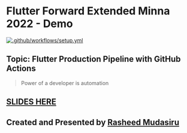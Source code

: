 # Flutter Forward Extended Minna 2022 - Demo

[![.github/workflows/setup.yml](https://github.com/Taiwrash/ffe-minna2023-demo/actions/workflows/setup.yml/badge.svg)](https://github.com/Taiwrash/ffe-minna2023-demo/actions/workflows/setup.yml)

## Topic: Flutter Production Pipeline with GitHub Actions

> Power of a developer is automation

##  [SLIDES HERE](https://docs.google.com/presentation/d/1FP7DR05d225Gg80gPEWUr_-VJftdw5M_umeullXsyQ8/edit?usp=sharing&resourcekey=0-ZXGbl4oZ0wKHdGH4JCcWkA)

##  Created and Presented by [Rasheed Mudasiru](https://github.com/Taiwrash)
